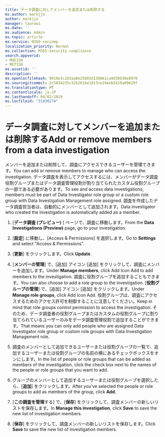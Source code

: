 ```yaml
---
title: データ調査に対してメンバーを追加または削除する
ms.author: markjjo
author: markjjo
manager: laurawi
ms.date: ''
ms.audience: Admin
ms.topic: article
ms.service: O365-seccomp
localization_priority: Normal
ms.collection: M365-security-compliance
search.appverid:
- MOE150
- MET150
ms.assetid: ''
description: ''
ms.openlocfilehash: 9910e3c283aa0e25803d136061ca9d38930e8970
ms.sourcegitcommit: 2c5834235c32b2616e1813ce24eeb3419a09629f
ms.translationtype: MT
ms.contentlocale: ja-JP
ms.lasthandoff: 04/02/2019
ms.locfileid: "31030274"
---
```

# <a name="add-or-remove-members-from-a-data-investigation"></a><span data-ttu-id="fa4c2-102">データ調査に対してメンバーを追加または削除する</span><span class="sxs-lookup"><span data-stu-id="fa4c2-102">Add or remove members from a data investigation</span></span>

<span data-ttu-id="fa4c2-103">メンバーを追加または削除して、調査にアクセスできるユーザーを管理できます。</span><span class="sxs-lookup"><span data-stu-id="fa4c2-103">You can add or remove members to manage who can access the investigation.</span></span> <span data-ttu-id="fa4c2-104">データ調査を表示してアクセスするには、メンバーがデータ調査役割グループまたはデータ調査管理役割が割り当てられたカスタム役割グループの一部である必要があります。</span><span class="sxs-lookup"><span data-stu-id="fa4c2-104">To see and access data investigations, members must be part of Data Investigator role group or a custom role group with Data Investigation Management role assigned.</span></span> <span data-ttu-id="fa4c2-105">調査を作成したデータ調査担当者は、自動的にメンバーとして追加されます。</span><span class="sxs-lookup"><span data-stu-id="fa4c2-105">Data investigator who created the investigation is automatically added as a member.</span></span>

1. <span data-ttu-id="fa4c2-106">[**データ調査 (プレビュー)** ] ページで、調査に移動します。</span><span class="sxs-lookup"><span data-stu-id="fa4c2-106">From the **Data Investigations (Preview)** page, go to your investigation.</span></span>

2. <span data-ttu-id="fa4c2-107">[**設定**] に移動し、[Access & Permissions] を選択します。</span><span class="sxs-lookup"><span data-stu-id="fa4c2-107">Go to **Settings** and select "Access & Permissions".</span></span>
 
3. <span data-ttu-id="fa4c2-108">[**更新**] をクリックします。</span><span class="sxs-lookup"><span data-stu-id="fa4c2-108">Click **Update**.</span></span>
 
4. <span data-ttu-id="fa4c2-109">[**メンバーの管理**] で、[追加] アイコン [追加] をクリックして、調査にメンバーを追加します。</span><span class="sxs-lookup"><span data-stu-id="fa4c2-109">Under **Manage members**, click Add Icon Add to add members to the investigation.</span></span> <span data-ttu-id="fa4c2-110">調査に役割グループを追加することもできます。</span><span class="sxs-lookup"><span data-stu-id="fa4c2-110">You can also choose to add a role group to the investigation.</span></span> <span data-ttu-id="fa4c2-111">[**役割グループの管理**] で、[追加] アイコン [追加] をクリックします。</span><span class="sxs-lookup"><span data-stu-id="fa4c2-111">Under **Manage role groups**, click Add Icon Add.</span></span> 
     <span data-ttu-id="fa4c2-112">役割グループは、調査にアクセスするためのアクセス許可を制御することに注意してください。</span><span class="sxs-lookup"><span data-stu-id="fa4c2-112">Keep in mind that role groups control permission to access the investigation.</span></span> <span data-ttu-id="fa4c2-113">そのため、データ調査者の役割グループまたはカスタムの役割グループに割り当てられているユーザーのみをデータ調査管理役割で追加することができます。</span><span class="sxs-lookup"><span data-stu-id="fa4c2-113">That means you can only add people who are assigned Data Investigator role group or custom role groups with Data Investigation Management role.</span></span>
 
5. <span data-ttu-id="fa4c2-114">調査のメンバーとして追加できるユーザーまたは役割グループの一覧で、追加するユーザーまたは役割グループの名前の横にあるチェックボックスをオンにします。</span><span class="sxs-lookup"><span data-stu-id="fa4c2-114">In the list of people or role groups that can be added as members of the investigation, click the check box next to the names of the people or role groups that you want to add.</span></span>

6. <span data-ttu-id="fa4c2-115">グループのメンバーとして追加するユーザーまたは役割グループを選択したら、[**追加**] をクリックします。</span><span class="sxs-lookup"><span data-stu-id="fa4c2-115">After you've selected the people or role groups to add as members of the group, click **Add**.</span></span>

7. <span data-ttu-id="fa4c2-116">[**この調査を管理**する] で、[**保存**] をクリックして、調査メンバーの新しいリストを保存します。</span><span class="sxs-lookup"><span data-stu-id="fa4c2-116">In **Manage this investigation**, click **Save** to save the new list of investigation members.</span></span>

8. <span data-ttu-id="fa4c2-117">[**保存**] をクリックして、調査メンバーの新しいリストを保存します。</span><span class="sxs-lookup"><span data-stu-id="fa4c2-117">Click **Save** to save the new list of investigation members.</span></span>

